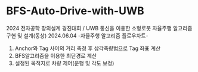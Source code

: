 # BFS-Auto-Drive-with-UWB
2024 전자공학 창의설계 경진대회 /  UWB 통신을 이용한 소형로봇 자율주행 알고리즘 구현 및 설계(동상)
2024.06.04
-자율주행 알고리즘 플로우차트-
1. Anchor와 Tag 사이의 거리 측정 후 삼각측량법으로 Tag 좌표 계산
2. BFS알고리즘을 이용한 최단경로 계산
3. 설정된 목적지로 차량 제어(운행 및 각도 보정)
